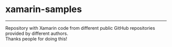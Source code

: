 # xamarin-samples
___

Repository with Xamarin code from different public GitHub repositories provided by different authors.  
Thanks people for doing this!
